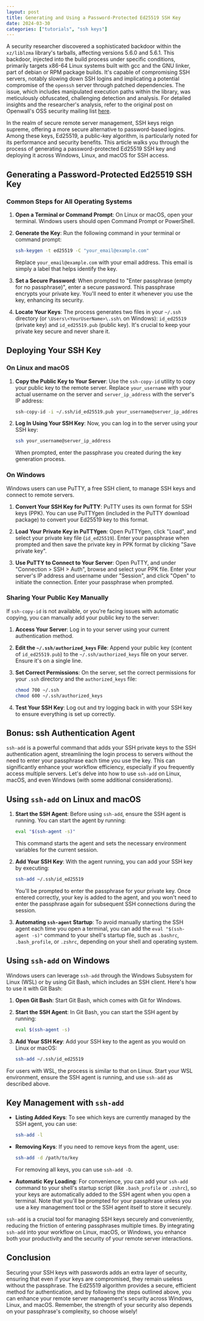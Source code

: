 ```yaml
---
layout: post
title: Generating and Using a Password-Protected Ed25519 SSH Key
date: 2024-03-30
categories: ["tutorials", "ssh keys"]
---
```

A security researcher discovered a sophisticated backdoor within the `xz/liblzma` library's tarballs, affecting versions 5.6.0 and 5.6.1. This backdoor, injected into the build process under specific conditions, primarily targets x86-64 Linux systems built with gcc and the GNU linker, part of debian or RPM package builds. It's capable of compromising SSH servers, notably slowing down SSH logins and implicating a potential compromise of the `openssh` server through patched dependencies. The issue, which includes manipulated execution paths within the library, was meticulously obfuscated, challenging detection and analysis. For detailed insights and the researcher's analysis, refer to the original post on Openwall's OSS security mailing list [here](https://openwall.com/lists/oss-security/2024/03/29/4).

In the realm of secure remote server management, SSH keys reign supreme, offering a more secure alternative to password-based logins. Among these keys, Ed25519, a public-key algorithm, is particularly noted for its performance and security benefits. This article walks you through the process of generating a password-protected Ed25519 SSH key and deploying it across Windows, Linux, and macOS for SSH access.

## Generating a Password-Protected Ed25519 SSH Key

### Common Steps for All Operating Systems

1. **Open a Terminal or Command Prompt**: On Linux or macOS, open your terminal. Windows users should open Command Prompt or PowerShell.

2. **Generate the Key**: Run the following command in your terminal or command prompt:

   ```sh
   ssh-keygen -t ed25519 -C "your_email@example.com"
   ```

   Replace `your_email@example.com` with your email address. This email is simply a label that helps identify the key.

3. **Set a Secure Password**: When prompted to "Enter passphrase (empty for no passphrase)", enter a secure password. This passphrase encrypts your private key. You'll need to enter it whenever you use the key, enhancing its security.

4. **Locate Your Keys**: The process generates two files in your `~/.ssh` directory (or `\Users\<YourUserName>\.ssh\` on Windows): `id_ed25519` (private key) and `id_ed25519.pub` (public key). It's crucial to keep your private key secure and never share it.

## Deploying Your SSH Key

### On Linux and macOS

1. **Copy the Public Key to Your Server**: Use the `ssh-copy-id` utility to copy your public key to the remote server. Replace `your_username` with your actual username on the server and `server_ip_address` with the server's IP address:

   ```sh
   ssh-copy-id -i ~/.ssh/id_ed25519.pub your_username@server_ip_address
   ```

2. **Log In Using Your SSH Key**: Now, you can log in to the server using your SSH key:

   ```sh
   ssh your_username@server_ip_address
   ```

   When prompted, enter the passphrase you created during the key generation process.

### On Windows

Windows users can use PuTTY, a free SSH client, to manage SSH keys and connect to remote servers.

1. **Convert Your SSH Key for PuTTY**: PuTTY uses its own format for SSH keys (PPK). You can use PuTTYgen (included in the PuTTY download package) to convert your Ed25519 key to this format.

2. **Load Your Private Key in PuTTYgen**: Open PuTTYgen, click "Load", and select your private key file (`id_ed25519`). Enter your passphrase when prompted and then save the private key in PPK format by clicking "Save private key".

3. **Use PuTTY to Connect to Your Server**: Open PuTTY, and under "Connection > SSH > Auth", browse and select your PPK file. Enter your server's IP address and username under "Session", and click "Open" to initiate the connection. Enter your passphrase when prompted.

### Sharing Your Public Key Manually

If `ssh-copy-id` is not available, or you're facing issues with automatic copying, you can manually add your public key to the server:

1. **Access Your Server**: Log in to your server using your current authentication method.

2. **Edit the `~/.ssh/authorized_keys` File**: Append your public key (content of `id_ed25519.pub`) to the `~/.ssh/authorized_keys` file on your server. Ensure it's on a single line.

3. **Set Correct Permissions**: On the server, set the correct permissions for your `.ssh` directory and the `authorized_keys` file:

   ```sh
   chmod 700 ~/.ssh
   chmod 600 ~/.ssh/authorized_keys
   ```

4. **Test Your SSH Key**: Log out and try logging back in with your SSH key to ensure everything is set up correctly.

## Bonus: ssh Authentication Agent

`ssh-add` is a powerful command that adds your SSH private keys to the SSH authentication agent, streamlining the login process to servers without the need to enter your passphrase each time you use the key. This can significantly enhance your workflow efficiency, especially if you frequently access multiple servers. Let's delve into how to use `ssh-add` on Linux, macOS, and even Windows (with some additional considerations).

## Using `ssh-add` on Linux and macOS

1. **Start the SSH Agent**: Before using `ssh-add`, ensure the SSH agent is running. You can start the agent by running:

   ```sh
   eval "$(ssh-agent -s)"
   ```

   This command starts the agent and sets the necessary environment variables for the current session.

2. **Add Your SSH Key**: With the agent running, you can add your SSH key by executing:

   ```sh
   ssh-add ~/.ssh/id_ed25519
   ```

   You'll be prompted to enter the passphrase for your private key. Once entered correctly, your key is added to the agent, and you won't need to enter the passphrase again for subsequent SSH connections during the session.

3. **Automating `ssh-agent` Startup**: To avoid manually starting the SSH agent each time you open a terminal, you can add the `eval "$(ssh-agent -s)"` command to your shell's startup file, such as `.bashrc`, `.bash_profile`, or `.zshrc`, depending on your shell and operating system.

## Using `ssh-add` on Windows

Windows users can leverage `ssh-add` through the Windows Subsystem for Linux (WSL) or by using Git Bash, which includes an SSH client. Here's how to use it with Git Bash:

1. **Open Git Bash**: Start Git Bash, which comes with Git for Windows.

2. **Start the SSH Agent**: In Git Bash, you can start the SSH agent by running:

   ```sh
   eval $(ssh-agent -s)
   ```

3. **Add Your SSH Key**: Add your SSH key to the agent as you would on Linux or macOS:

   ```sh
   ssh-add ~/.ssh/id_ed25519
   ```

For users with WSL, the process is similar to that on Linux. Start your WSL environment, ensure the SSH agent is running, and use `ssh-add` as described above.

## Key Management with `ssh-add`

- **Listing Added Keys**: To see which keys are currently managed by the SSH agent, you can use:

  ```sh
  ssh-add -l
  ```

- **Removing Keys**: If you need to remove keys from the agent, use:

  ```sh
  ssh-add -d /path/to/key
  ```

  For removing all keys, you can use `ssh-add -D`.

- **Automatic Key Loading**: For convenience, you can add your `ssh-add` command to your shell's startup script (like `.bash_profile` or `.zshrc`), so your keys are automatically added to the SSH agent when you open a terminal. Note that you'll be prompted for your passphrase unless you use a key management tool or the SSH agent itself to store it securely.

`ssh-add` is a crucial tool for managing SSH keys securely and conveniently, reducing the friction of entering passphrases multiple times. By integrating `ssh-add` into your workflow on Linux, macOS, or Windows, you enhance both your productivity and the security of your remote server interactions.

## Conclusion

Securing your SSH keys with passwords adds an extra layer of security, ensuring that even if your keys are compromised, they remain useless without the passphrase. The Ed25519 algorithm provides a secure, efficient method for authentication, and by following the steps outlined above, you can enhance your remote server management's security across Windows, Linux, and macOS. Remember, the strength of your security also depends on your passphrase's complexity, so choose wisely!
